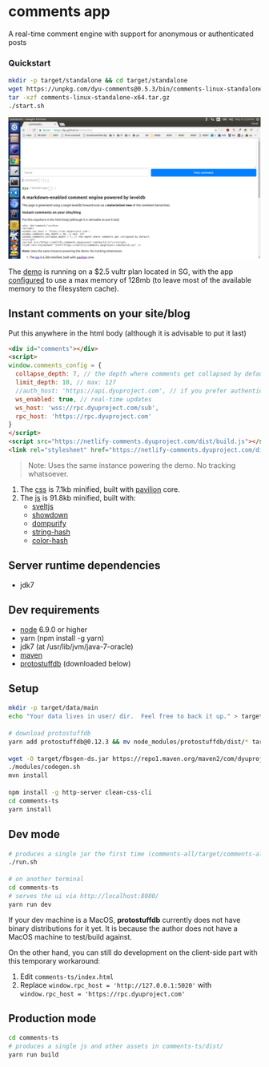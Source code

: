 # comments app
A real-time comment engine with support for anonymous or authenticated posts

### Quickstart
```sh
mkdir -p target/standalone && cd target/standalone
wget https://unpkg.com/dyu-comments@0.5.3/bin/comments-linux-standalone-x64.tar.gz
tar -xzf comments-linux-standalone-x64.tar.gz
./start.sh
```

![screenshot](https://github.com/dyu/comments/raw/master/screenshot.png)

The [demo](https://netlify-comments.dyuproject.com) is running on a $2.5 vultr plan located in SG, with the app [configured](ARGS.txt) to use a max memory of 128mb (to leave most of the available memory to the filesystem cache).

## Instant comments on your site/blog
Put this anywhere in the html body (although it is advisable to put it last)
```html
<div id="comments"></div>
<script>
window.comments_config = {
  collapse_depth: 7, // the depth where comments get collapsed by default
  limit_depth: 10, // max: 127
  //auth_host: 'https://api.dyuproject.com', // if you prefer authenticated comments
  ws_enabled: true, // real-time updates
  ws_host: 'wss://rpc.dyuproject.com/sub',
  rpc_host: 'https://rpc.dyuproject.com'
}
</script>
<script src="https://netlify-comments.dyuproject.com/dist/build.js"></script>
<link rel="stylesheet" href="https://netlify-comments.dyuproject.com/dist/build.css" />
```
> Note: Uses the same instance powering the demo. No tracking whatsoever.

1. The [css](https://dyu.github.io/comments/dist/build.css) is 7.1kb minified, built with [pavilion](https://github.com/getpavilion/pavilion) core.
2. The [js](https://dyu.github.io/comments/dist/build.js) is 91.8kb minified, built with:
   - [sveltjs](https://github.com/sveltejs/svelte)
   - [showdown](https://github.com/showdownjs/showdown)
   - [dompurify](https://github.com/cure53/DOMPurify)
   - [string-hash](https://github.com/darkskyapp/string-hash)
   - [color-hash](https://github.com/zenozeng/color-hash)

## Server runtime dependencies
- jdk7

## Dev requirements
- [node](https://nodejs.org/en/download/) 6.9.0 or higher
- yarn (npm install -g yarn)
- jdk7 (at /usr/lib/jvm/java-7-oracle)
- [maven](https://maven.apache.org/download.cgi)
- [protostuffdb](https://gitlab.com/dyu/protostuffdb) (downloaded below)

## Setup
```sh
mkdir -p target/data/main
echo "Your data lives in user/ dir.  Feel free to back it up." > target/data/main/README.txt

# download protostuffdb
yarn add protostuffdb@0.12.3 && mv node_modules/protostuffdb/dist/* target/ && rm -f package.json yarn.lock && rm -r node_modules

wget -O target/fbsgen-ds.jar https://repo1.maven.org/maven2/com/dyuproject/fbsgen/ds/fbsgen-ds-fatjar/1.0.8/fbsgen-ds-fatjar-1.0.8.jar
./modules/codegen.sh
mvn install

npm install -g http-server clean-css-cli
cd comments-ts
yarn install
```

## Dev mode
```sh
# produces a single jar the first time (comments-all/target/comments-all-jarjar.jar)
./run.sh

# on another terminal
cd comments-ts
# serves the ui via http://localhost:8080/
yarn run dev
```

If your dev machine is a MacOS, **protostuffdb** currently does not have binary distributions for it yet.
It is because the author does not have a MacOS machine to test/build against.

On the other hand, you can still do development on the client-side part with this temporary workaround:
1. Edit ```comments-ts/index.html```
2. Replace ```window.rpc_host = 'http://127.0.0.1:5020'``` with ```window.rpc_host = 'https://rpc.dyuproject.com'```

## Production mode
```sh
cd comments-ts
# produces a single js and other assets in comments-ts/dist/
yarn run build
```


